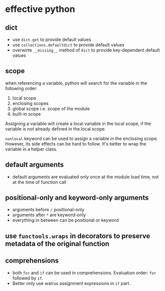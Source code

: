 #  effective python

## dict

- use `dict.get` to provide default values
- use `collections.defaultdict` to provide default values
- overwirte `__missing__` method of `dict` to provide key-dependent default values

## scope

when referencing a variable, python will search for the variable in the following order:

1. local scope
2. enclosing scopes
3. global scope i.e. scope of the module
4. built-in scope

Assigning a variable will create a local variable in the local scope, if the variable is not already defined in the local scope.

`nonlocal` keyword can be used to assign a variable in the enclosing scope. However, its side effects can be hard to follow. It's better to wrap the variable in a helper class.

## default arguments

- default arguments are evaluated only once at the module load time, not at the time of function call

## positional-only and keyword-only arguments

- arguments before `/` positional-only
- arguments after  `*` are keyword-only
- everything in between can be positional or keyword

## use `functools.wraps` in decorators to preserve metadata of the original function


## comprehensions

- both `for` and `if` can be used in comprehensions. Evaluation order: `for` followed by `if`. 
- Better only use walrus assignment expressions in `if` part. 